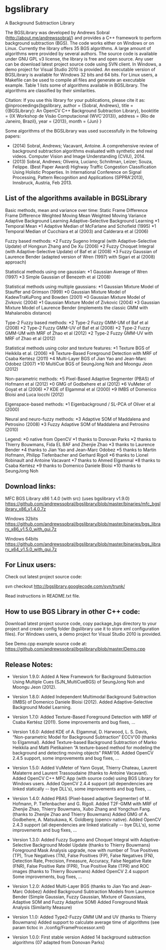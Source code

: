 bgslibrary
==========

A Background Subtraction Library

The BGSLibrary was developed by Andrews Sobral (http://about.me/andrewssobral/) and provides a C++ framework to perform background subtraction (BGS). The code works either on Windows or on Linux. Currently the library offers 35 BGS algorithms. A large amount of algorithms were provided by several authors. The source code is available under GNU GPL v3 license, the library is free and open source. Any user can be download latest project source code using SVN client. In Windows, a demo project for Visual Studio 2010 is provided. An executable version of BGSLibrary is available for Windows 32 bits and 64 bits. For Linux users, a Makefile can be used to compile all files and generate an executable example. Table 1 lists some of algorithms available in BGSLibrary. The algorithms are classified by their similarities.

Citation:
If you use this library for your publications, please cite it as:
@inproceedings{bgslibrary,
author = {Sobral, Andrews},
title = {{BGSLibrary}: An OpenCV C++ Background Subtraction Library},
booktitle = {IX Workshop de Visão Computacional (WVC'2013)},
address = {Rio de Janeiro, Brazil},
year = {2013},
month = {Jun}
} 

Some algorithms of the BGSLibrary was used successfully in the following papers: 
* (2014) Sobral, Andrews; Vacavant, Antoine. A comprehensive review of background subtraction algorithms evaluated with synthetic and real videos. Computer Vision and Image Understanding (CVIU), 2014.
* (2013) Sobral, Andrews; Oliveira, Luciano; Schnitman, Leizer; Souza, Felippe. (Best Paper Award) Highway Traffic Congestion Classification Using Holistic Properties. In International Conference on Signal Processing, Pattern Recognition and Applications (SPPRA'2013), Innsbruck, Austria, Feb 2013.

List of the algorithms available in BGSLibrary
----------------------------------------------
Basic methods, mean and variance over time:
Static Frame Difference
Frame Difference
Weighted Moving Mean
Weighted Moving Variance
Adaptive Background Learning
Adaptive-Selective Background Learning
*1 Temporal Mean
*1 Adaptive Median of McFarlane and Schofield (1995)
*1 Temporal Median of Cucchiara et al (2003) and Calderara et al (2006)

Fuzzy based methods:
*2 Fuzzy Sugeno Integral (with Adaptive-Selective Update) of Hongxun Zhang and De Xu (2006)
*2 Fuzzy Choquet Integral (with Adaptive-Selective Update) of Baf et al (2008)
*3 Fuzzy Gaussian of Laurence Bender (adapted version of Wren (1997) with Sigari et al (2008) approach)

Statistical methods using one gaussian:
*1 Gaussian Average of Wren (1997)
*3 Simple Gaussian of Benezeth et al (2008)

Statistical methods using multiple gaussians:
*1 Gaussian Mixture Model of Stauffer and Grimson (1999)
*0 Gaussian Mixture Model of KadewTraKuPong and Bowden (2001)
*0 Gaussian Mixture Model of Zivkovic (2004)
*1 Gaussian Mixture Model of Zivkovic (2004)
*3 Gaussian Mixture Model of Laurence Bender (implements the classic GMM with Mahalanobis distance)

Type-2 Fuzzy based methods:
*2 Type-2 Fuzzy GMM-UM of Baf et al (2008)
*2 Type-2 Fuzzy GMM-UV of Baf et al (2008)
*2 Type-2 Fuzzy GMM-UM with MRF of Zhao et al (2012)
*2 Type-2 Fuzzy GMM-UV with MRF of Zhao et al (2012)

Statistical methods using color and texture features:
*1 Texture BGS of Heikkila et al. (2006)
*8 Texture-Based Foreground Detection with MRF of Csaba Kertész (2011)
*4 Multi-Layer BGS of Jian Yao and Jean-Marc Odobez (2007)
*10 MultiCue BGS of SeungJong Noh and Moongu Jeon (2012)

Non-parametric methods:
*5 Pixel-Based Adaptive Segmenter (PBAS) of Hofmann et al (2012)
*0 GMG of Godbehere et al (2012)
*6 VuMeter of Goyat et al (2006)
*7 KDE of Elgammal et al (2000)
*9 IMBS of Domenico Bloisi and Luca Iocchi (2012)

Eigenspace-based methods:
*1 Eigenbackground / SL-PCA of Oliver et al (2000)

Neural and neuro-fuzzy methods:
*3 Adaptive SOM of Maddalena and Petrosino (2008)
*3 Fuzzy Adaptive SOM of Maddalena and Petrosino (2010)

Legend:
*0 native from OpenCV
*1 thanks to Donovan Parks
*2 thanks to Thierry Bouwmans, Fida EL BAF and Zhenjie Zhao
*3 thanks to Laurence Bender
*4 thanks to Jian Yao and Jean-Marc Odobez
*5 thanks to Martin Hofmann, Philipp Tiefenbacher and Gerhard Rigoll
*6 thanks to Lionel Robinault and Antoine Vacavant
*7 thanks to Ahmed Elgammal
*8 thanks to Csaba Kertész
*9 thanks to Domenico Daniele Bloisi
*10 thanks to SeungJong Noh

Download links:
---------------

MFC BGS Library x86 1.4.0 (with src) (uses bgslibrary v1.9.0)
https://github.com/andrewssobral/bgslibrary/blob/master/binaries/mfc_bgslibrary_x86_v1.4.0.7z

Windows 32bits
https://github.com/andrewssobral/bgslibrary/blob/master/binaries/bgs_library_x86_v1.5.0_with_gui.7z

Windows 64bits
https://github.com/andrewssobral/bgslibrary/blob/master/binaries/bgs_library_x64_v1.5.0_with_gui.7z

For Linux users:
----------------
Check out latest project source code: 

svn checkout http://bgslibrary.googlecode.com/svn/trunk/ 

Read instructions in README.txt file.

How to use BGS Library in other C++ code: 
-----------------------------------------
Download latest project source code, copy package_bgs directory to your project and create config folder (bgslibrary use it to store xml configuration files). For Windows users, a demo project for Visual Studio 2010 is provided. 

See Demo.cpp example source code at:
https://github.com/andrewssobral/bgslibrary/blob/master/Demo.cpp

Release Notes:
--------------
* Version 1.9.0:
Added A New Framework for Background Subtraction Using Multiple Cues (SJN_MultiCueBGS) of SeungJong Noh and Moongu Jeon (2012). 

* Version 1.8.0: 
Added Independent Multimodal Background Subtraction (IMBS) of Domenico Daniele Bloisi (2012).
Added Adaptive-Selective Background Model Learning. 

* Version 1.7.0: 
Added Texture-Based Foreground Detection with MRF of Csaba Kertész (2011). Some improvements and bug fixes, ... 

* Version 1.6.0: 
Added KDE of A. Elgammal, D. Harwood, L. S. Davis, “Non-parametric Model for Background Subtraction” ECCV'00 (thanks to Elgammal). 
Added Texture-based Background Subtraction of Marko Heikkila and Matti Pietikainen “A texture-based method for modeling the background and detecting moving objects” PAMI'06. 
Added OpenCV 2.4.5 support, some improvements and bug fixes, ... 

* Version 1.5.0: 
Added VuMeter of Yann Goyat, Thierry Chateau, Laurent Malaterre and Laurent Trassoudaine (thanks to Antoine Vacavant). 
Added OpenCV C++ MFC App (with source code) using BGS Library for Windows users. 
Added OpenCV 2.4.4 support (all dependencies are linked statically -- bye DLL's), some improvements and bug fixes, ... 

* Version 1.4.0: 
Added PBAS (Pixel-based adaptive Segmenter) of M. Hofmann, P. Tiefenbacher and G. Rigoll.
Added T2F-GMM with MRF of Zhenjie Zhao, Thierry Bouwmans, Xubo Zhang and Yongchun Fang. (thanks to Zhenjie Zhao and Thierry Bouwmans)
Added GMG of A. Godbehere, A. Matsukawa, K. Goldberg (opencv native).
Added OpenCV 2.4.3 support (all dependencies are linked statically -- bye DLL's), some improvements and bug fixes, ... 

* Version 1.3.0: 
Added Fuzzy Sugeno and Choquet Integral with Adaptive-Selective Background Model Update (thanks to Thierry Bouwmans) 
Foreground Mask Analysis upgrade, now with number of True Positives (TP), True Negatives (TN), False Positives (FP), False Negatives (FN), Detection Rate, Precision, Fmeasure, Accuracy, False Negative Rate (FNR), False Positive Rate (FPR), True Positive Rate (TPR) and ROC images (thanks to Thierry Bouwmans) 
Added OpenCV 2.4 support 
Some improvements, bug fixes, ... 

* Version 1.2.0: 
Added Multi-Layer BGS (thanks to Jian Yao and Jean-Marc Odobez) 
Added Background Subtraction Models from Laurence Bender (Simple Gaussian, Fuzzy Gaussian, Mixture of Gaussians, Adaptive SOM and Fuzzy Adaptive SOM) 
Added Foreground Mask Analysis (Similarity Measure) 

* Version 1.1.0: 
Added Type2-Fuzzy GMM UM and UV (thanks to Thierry Bouwmans) 
Added support to calculate average time of algorithms (see param tictoc in ./config/FrameProcessor.xml) 

* Version 1.0.0:
First stable version 
Added 14 background subtraction algorithms (07 adapted from Donovan Parks)